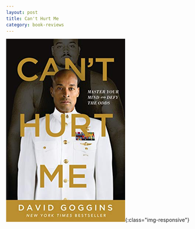 ```yaml
---
layout: post
title: Can't Hurt Me
category: book-reviews
---
```


![Cover](/assets/images/cant-hurt-me-cover.jpg){:class="img-responsive"}